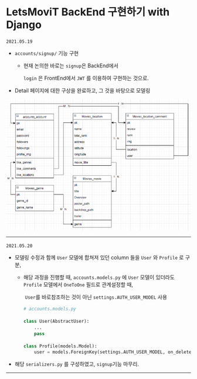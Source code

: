 # LetsMoviT BackEnd 구현하기 with Django



`2021.05.19`

- `accounts/signup/`  기능 구현

  - 현재 논의한 바로는 `signup`은 BackEnd에서

    `login` 은 FrontEnd에서 `JWT` 를 이용하여 구현하는 것으로.

- Detail 페이지에 대한 구상을 완료하고, 그 것을 바탕으로 모델링

<img src="README.assets/image-20210519173428352.png" alt="image-20210519173428352"  />

---

`2021.05.20`

- 모델링 수정과 함께 `User` 모델에 합쳐져 있던 column 들을 `User` 와 `Profile` 로 구분, 

  - 해당 과정을 진행할 때, `accounts.models.py` 에 `User` 모델이 있더라도 `Profile` 모델에서 `OneToOne` 필드로 관계설정할 때, 

    ​																													`User`를 바로참조하는 것이 아닌 `settings.AUTH_USER_MODEL` 사용

    ```python
    # accounts.models.py
    
    class User(AbstractUser):
        ...
        pass
    
    class Profile(models.Model):
        user = models.ForeignKey(settings.AUTH_USER_MODEL, on_delete=models.CASCADE)
    ```

    

- 해당 `serializers.py` 를 구성하였고, `signup`기능 마무리.

---



